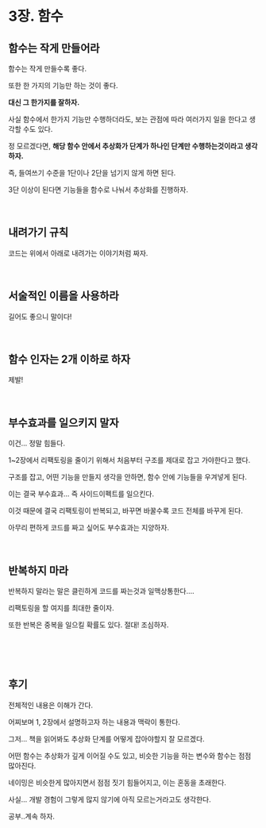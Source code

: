 # 3장. 함수

## 함수는 작게 만들어라
함수는 작게 만들수록 좋다.

또한 한 가지의 기능만 하는 것이 좋다.

**대신 그 한가지를 잘하자.**

사실 함수에서 한가지 기능만 수행하더라도, 보는 관점에 따라 여러가지 일을 한다고 생각할 수도 있다.

정 모르겠다면, **해당 함수 안에서 추상화가 단계가 하나인 단계만 수행하는것이라고 생각하자.**

즉, 들여쓰기 수준을 1단이나 2단을 넘기지 않게 하면 된다.

3단 이상이 된다면 기능들을 함수로 나눠서 추상화를 진행하자.

<br>

## 내려가기 규칙

코드는 위에서 아래로 내려가는 이야기처럼 짜자.

<br>

## 서술적인 이름을 사용하라

길어도 좋으니 말이다!

<br>

## 함수 인자는 2개 이하로 하자

제발!

<br>

## 부수효과를 일으키지 말자

이건... 정말 힘들다.

1~2장에서 리팩토링을 줄이기 위해서 처음부터 구조를 제대로 잡고 가야한다고 했다.

구조를 잡고, 어떤 기능을 만들지 생각을 안하면, 함수 안에 기능들을 우겨넣게 된다.

이는 결국 부수효과... 즉 사이드이펙트를 일으킨다.

이것 때문에 결국 리팩토링이 반복되고, 바꾸면 바꿀수록 코드 전체를 바꾸게 된다.

아무리 편하게 코드를 짜고 싶어도 부수효과는 지양하자.


<br>

## 반복하지 마라

반복하지 말라는 말은 클린하게 코드를 짜는것과 일맥상통한다....

리팩토링을 할 여지를 최대한 줄이자.

또한 반복은 중복을 일으킬 확률도 있다. 절대! 조심하자.


<br><br><br>

## 후기

전체적인 내용은 이해가 간다.

어찌보며 1, 2장에서 설명하고자 하는 내용과 맥락이 통한다.

그저... 책을 읽어봐도 추상화 단계를 어떻게 잡아야할지 잘 모르겠다.

어떤 함수는 추상화가 깊게 이어질 수도 있고, 비슷한 기능을 하는 변수와 함수는 점점 많아진다.

네이밍은 비슷한게 많아지면서 점점 짓기 힘들어지고, 이는 혼동을 초래한다.

사실... 개발 경험이 그렇게 많지 않기에 아직 모르는거라고도 생각한다.

공부..계속 하자.